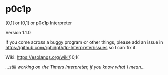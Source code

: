 # p0c1p

\[0,1\] or )0,1( or p0c1p Interpreter

Version 1.1.0

If you come across a buggy program or other things, please add an issue in https://github.com/rphii/p0c1p-Interpreter/issues so I can fix it.

Wiki: https://esolangs.org/wiki/)0,1(

_...still working on the Timers Interpreter, if you know what I mean..._
